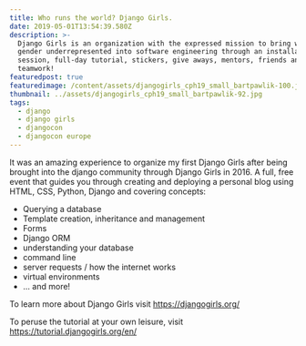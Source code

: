 ```yaml
---
title: Who runs the world? Django Girls.
date: 2019-05-01T13:54:39.580Z
description: >-
  Django Girls is an organization with the expressed mission to bring women and
  gender underrepresented into software engineering through an installation
  session, full-day tutorial, stickers, give aways, mentors, friends and
  teamwork!
featuredpost: true
featuredimage: /content/assets/djangogirls_cph19_small_bartpawlik-100.jpg
thumbnail: ../assets/djangogirls_cph19_small_bartpawlik-92.jpg
tags:
  - django
  - django girls
  - djangocon
  - djangocon europe
---
```


It was an amazing experience to organize my first Django Girls after being brought into the django community through Django Girls in 2016. A full, free event that guides you through creating and deploying a personal blog using HTML, CSS, Python, Django and covering concepts:

- Querying a database
- Template creation, inheritance and management
- Forms
- Django ORM
- understanding your database
- command line
- server requests / how the internet works
- virtual environments
- ... and more!

To learn more about Django Girls visit <https://djangogirls.org/>

To peruse the tutorial at your own leisure, visit <https://tutorial.djangogirls.org/en/>
